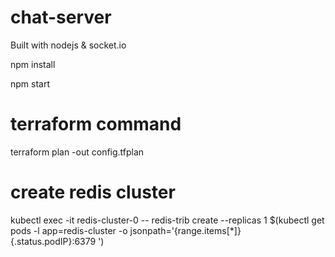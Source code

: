 # chat-server
Built with nodejs &amp; socket.io

 npm install
 
 npm start

# terraform command
 terraform plan -out config.tfplan

# create redis cluster
 kubectl exec -it redis-cluster-0 -- redis-trib create --replicas 1 $(kubectl get pods -l app=redis-cluster -o jsonpath='{range.items[*]}{.status.podIP}:6379 ')
